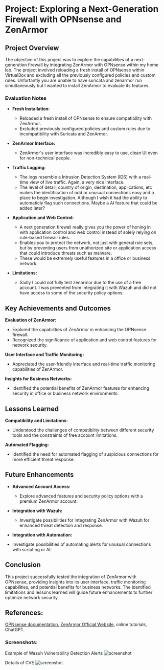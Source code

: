 # Project: Exploring a Next-Generation Firewall with OPNsense and ZenArmor

## Project Overview

The objective of this project was to explore the capabilities of a next-generation firewall by integrating ZenArmor with OPNsense within my home lab. The project involved reloading a fresh install of OPNsense within VirtualBox and excluding all the previously configured policies and custom rules. Unfortantly you are unable to have suricata and zenarmor run simultaneously but I wanted to install ZenArmor to evaluate its features.

### Evaluation Notes

- **Fresh Installation:**
  - Reloaded a fresh install of OPNsense to ensure compatibility with ZenArmor.
  - Excluded previously configured policies and custom rules due to incompatibility with Suricata and ZenArmor.

- **ZenArmor Interface:**
  - ZenArmor's user interface was incredibly easy to use, clean UI even for non-technical people.

- **Traffic Logging:**
  - The logs resemble a Intrusion Detection System (IDS) with a real-time view of live traffic. Again, a very nice interface.
  - The level of detail; country of origin, destination, applications, etc makes the identification of odd or unusual connections easy and a place to begin investigation. Although I wish it had the ability to automaticly flag such connections. Maybe a AI feature that could be added later?

- **Application and Web Control:**
  - A next generation firewall really gives you the power of honing in with application control and web control instead of solely relying on rule-based firewall rules.
  - Enables you to protect the network, not just with general rule sets, but by preventing users from unathorized site or application access that could introduce threats such as malware.
  - These would be extremely useful features in a office or business network.

- **Limitations:**
  - Sadly I could not fully test zenarmor due to the use of a free account. I was prevented from integrating it with Wazuh and did not have access to some of the security policy options.

## Key Achievements and Outcomes

**Evaluation of ZenArmor:**
- Explored the capabilities of ZenArmor in enhancing the OPNsense firewall.
- Recognized the significance of application and web control features for network security.

**User Interface and Traffic Monitoring:**
- Appreciated the user-friendly interface and real-time traffic monitoring capabilities of ZenArmor.

**Insights for Business Networks:**
- Identified the potential benefits of ZenArmor features for enhancing security in office or business network environments.

## Lessons Learned

**Compatibility and Limitations:**
- Understood the challenges of compatibility between different security tools and the constraints of free account limitations.

**Automated Flagging:**
- Identified the need for automated flagging of suspicious connections for more efficient threat response.

## Future Enhancements

- **Advanced Account Access:**
  - Explore advanced features and security policy options with a premium ZenArmor account.

- **Integration with Wazuh:**
  - Investigate possibilities for integrating ZenArmor with Wazuh for enhanced threat detection and response.

 - **Integration with Automation:**
  - Investigate possibilities of automating alerts for unusual connections with scripting or AI.

## Conclusion

This project successfully tested the integration of ZenArmor with OPNsense, providing insights into its user interface, traffic monitoring capabilities, and potential benefits for business networks. The identified limitations and lessons learned will guide future enhancements to further optimize network security.

## References:

[OPNsense documentation](https://docs.opnsense.org), [ZenArmor Official Website](https://www.zenarmor.com), online tutorials, ChatGPT.

### Screenshots:

Example of Wazuh Vulnerability Detection Alerts
  ![screenshot](screen.png)
  
Details of CVE
  ![screenshot](example.png)

